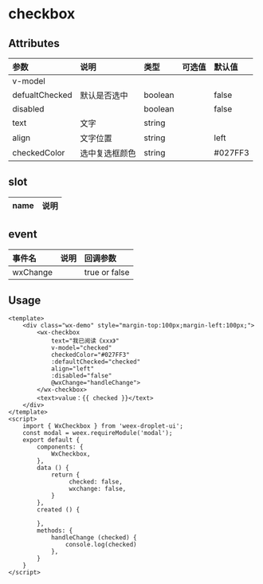 # checkbox

## Attributes

| 参数 | 说明 | 类型 | 可选值 | 默认值 |
| :--- | :--- | :--- | :--- | :--- |
| v-model |  |  |  |  |
| defualtChecked | 默认是否选中 | boolean |  | false |
| disabled |  | boolean |  | false |
| text | 文字 | string |  |  |
| align | 文字位置 | string |  | left |
| checkedColor | 选中复选框颜色 | string |  | \#027FF3 |

## slot

| name | 说明 |
| :--- | :--- |


## event

| 事件名 | 说明 | 回调参数 |
| :--- | :--- | :--- |
| wxChange |  | true or false |

## Usage

```
<template>
    <div class="wx-demo" style="margin-top:100px;margin-left:100px;">
        <wx-checkbox 
            text="我已阅读《xxx》" 
            v-model="checked"
            checkedColor="#027FF3"
            :defaultChecked="checked"
            align="left"
            :disabled="false"
            @wxChange="handleChange">
        </wx-checkbox>
        <text>value：{{ checked }}</text>
    </div>
</template>
<script>
    import { WxCheckbox } from 'weex-droplet-ui';
    const modal = weex.requireModule('modal');
    export default {
        components: {
            WxCheckbox,
        },
        data () {
            return {
                 checked: false,
                 wxchange: false,
            }
        },
        created () {

        },
        methods: {
            handleChange (checked) {
                console.log(checked)
            },
        }
    }
</script>
```



